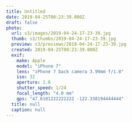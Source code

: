 ```yaml
---
title: Untitled
date: 2019-04-25T00:23:39.000Z
draft: false
photo:
  url: s3/images/2019-04-24-17-23-39.jpg
  thumb: s3/thumbs/2019-04-24-17-23-39.jpg
  preview: s3/previews/2019-04-24-17-23-39.jpg
  created: 2019-04-25T00:23:39.000Z
  exif:
    make: Apple
    model: "iPhone 7"
    lens: "iPhone 7 back camera 3.99mm f/1.8"
    iso: 32
    aperture: 1.8
    shutter_speed: 1/24
    focal_length: "4.0 mm"
    gps: "47.6101222222222 -122.338194444444"
  title: null
  caption: null
---
```

